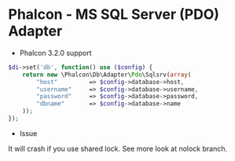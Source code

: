 # Phalcon - MS SQL Server (PDO) Adapter
- Phalcon 3.2.0 support
```php
$di->set('db', function() use ($config) {
	return new \Phalcon\Db\Adapter\Pdo\Sqlsrv(array(
		"host"         => $config->database->host,
		"username"     => $config->database->username,
		"password"     => $config->database->password,
		"dbname"       => $config->database->name
	));
});

```

- Issue

It will crash if you use shared lock. See more look at nolock branch.

